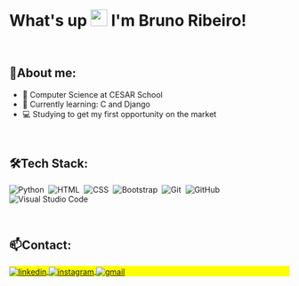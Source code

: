<h1 align="left">What's up <img src="https://raw.githubusercontent.com/kaueMarques/kaueMarques/master/hi.gif" height="30px"> I'm Bruno Ribeiro!</h1>

<br>

## 💬About me:
- 📘 Computer Science at CESAR School
- 🌱 Currently learning: C and Django
- 💻 Studying to get my first opportunity on the market

<br>

## 🛠Tech Stack:

![Python](https://img.shields.io/badge/-Python-05122A??style=flat&logo=python&logoColor=white)&nbsp;
![HTML](https://img.shields.io/badge/-HTML-05122A?style=flat&logo=HTML5)&nbsp;
![CSS](https://img.shields.io/badge/-CSS-05122A?style=flat&logo=CSS3&logoColor=1572B6)&nbsp;
![Bootstrap](https://img.shields.io/badge/-Bootstrap-05122A?style=flat&logo=bootstrap)&nbsp;
![Git](https://img.shields.io/badge/-Git-05122A?style=flat&logo=git)&nbsp;
![GitHub](https://img.shields.io/badge/-GitHub-05122A?style=flat&logo=github)&nbsp;
![Visual Studio Code](https://img.shields.io/badge/-Visual%20Studio%20Code-05122A?style=flat&logo=visual-studio-code&logoColor=007ACC)&nbsp;

<!--
![JavaScript](https://img.shields.io/badge/-JavaScript-05122A?style=flat&logo=javascript)&nbsp;
![Django](https://img.shields.io/badge/Django-092E20?style=for-the-badge&logo=django&logoColor=white)&nbsp;
![C](https://img.shields.io/badge/C-00599C?style=for-the-badge&logo=c&logoColor=white)&nbsp;
-->

<br>

## 📫Contact:
<p align="left" style="background:yellow">
<a href="https://linkedin.com/in/brunoribeirol" target="_blank">
  <img align="center" src="https://img.shields.io/badge/-brunoribeirol-05122A?style=flat&logo=linkedin" alt="linkedin"/>
</a>
<a href="https://instagram.com/brunoribeirol" target="_blank">
 <img align="center" src="https://img.shields.io/badge/-brunoribeirol-05122A?style=flat&logo=instagram" alt="instagram"/>
</a>
<a href="https://gmail.com" target="_blank">
 <img align="center" src="https://img.shields.io/badge/-araujoribeiro.bruno@gmail.com-05122A?style=flat&logo=gmail" alt="gmail"/>
</a>

<br>


<!--
**brunoribeirol/brunoribeirol** is a ✨ _special_ ✨ repository because its `README.md` (this file) appears on your GitHub profile.

Here are some ideas to get you started:

- 🔭 I’m currently working on ...
- 🌱 I’m currently learning ...
- 👯 I’m looking to collaborate on ...
- 🤔 I’m looking for help with ...
- 💬 Ask me about ...
- 📫 How to reach me: ...
- 😄 Pronouns: ...
- ⚡ Fun fact: ...

<p align="left"> <img src="https://komarev.com/ghpvc/?username=brunoribeirol&color=red" alt="Profile views" /> </p>

## ⚙️ &nbsp;GitHub Analytics

<p align="left">
<img width="530em" src="https://github-readme-stats.vercel.app/api?username=brunoribeirol&show_icons=true&theme=vision-friendly-dark" alt="brunoribeirol's stats"/>
<img width="530em" src="https://github-readme-stats.vercel.app/api/top-langs/?username=brunoribeirol&layout=compact&theme=vision-friendly-dark" alt="brunoribeirol's most languages"/>
</p>

APRENDENDO A FAZER READ.ME https://www.alura.com.br/artigos/escrever-bom-readme#badges

-->
